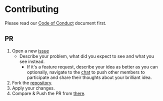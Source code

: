 # Contributing

Please read our [Code of Conduct](CODE_OF_CONDUCT.md) document first.

## PR

1. Open a new [issue](https://github.com/kataras/neffos/issues/new)
    * Describe your problem, what did you expect to see and what you see instead.
        * If it's a feature request, describe your idea as better as you can optionally, navigate to the [chat](https://gitter.im/neffos-framework/community) to push other members to participate and share their thoughts about your brilliant idea.
2. Fork the [repository](https://github.com/kataras/neffos).
3. Apply your changes.
4. Compare & Push the PR from [there](https://github.com/kataras/neffos/compare).
